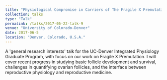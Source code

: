 ```yaml
---
title: "Physiological Compromise in Carriers of The Fragile X Premutation: Lessons from the Ovary"
collection: talks
type: "Talk"
permalink: /talks/2017-05-22-talk-9
venue: "University of Colorado-Denver"
date: 2017-06-5
location: "Denver, Colorado, U.S.A."
---
```


A 'general research interests' talk for the UC-Denver Integrated Physiology Graduate Program, with focus on our work on Fragile X Premutation. I will cover recent progress in studying basic follicle development and survival, challenges in quantifying ovarian follicles, and the interface between reproductive physiology and reproductive medicine.

